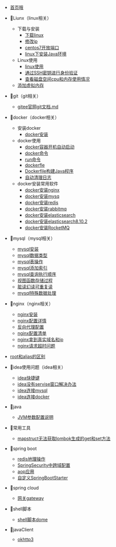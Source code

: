 * [首页哦](README.md)

* 🍑Liunx（linux相关）
  * 下载与安装
    * [下载linux](linux/下载与安装(expect).md)
    * [修改ip](linux/修改ip.md)
    * [centos7开放端口](linux/开放端口.md)
    * [linux下安装Java环境](linux/java安装.md)
  * Linux使用
    * [linux使用](linux/linux使用.md)
    * [通过SSH密钥进行身份验证](linux/通过SSH密钥进行身份验证.md)
    * [查看磁盘空间cpu和内存使用情况](linux/查看磁盘空间cpu和内存情况.md)
  * [添加虚拟内存](linux/添加虚拟内存/添加虚拟内存.md)
  
* 🍑git（git相关）
  
  * [gitee官网git文档.md](git/gitee官网git文档.md)
  
* 🍑docker（docker相关）
  * 安装docker
    * [docker安装](docker/安装docker.md)
  * docker使用
    * [docker容器开机自动启动](docker/docker容器开机自动启动.md)
    * [docker命令](docker/docker命令.md)
    * [run命令](docker/run命令.md)
    * [dockerfle](docker/dockerfile.md)
    * [Dockerfile构建Java程序](docker/Dockerfile构建Java程序.md)
    * [自动清理日志](docker/自动清理日志.md)
  * docker安装常用软件
    * [docker安装nginx](docker/安装常用软件/docker安装nginx.md)
    * [docker安装mysq](docker/安装常用软件/docker安装mysql.md)
    * [docker安装redis](docker/安装常用软件/docker安装redis.md)
    * [docker安装rabbitmq](docker/安装常用软件/docker安装rabbitmq.md)
    * [docker安装elasticsearch](docker/安装常用软件/docker安装elasticsearch.md)
    * [docker安装elasticsearch8.10.2](docker/安装常用软件/docker安装elasticsearch8.10.2.md)
    * [docker安装RocketMQ](docker/安装常用软件/docker安装RocketMQ.md)
  
* 🍑mysql（mysql相关）
  * [mysql安装](mysql/下载安装/MySQL下载和安装.md)
  * [mysql数据类型](mysql/mysql数据类型.md)
  * [mysql表操作](mysql/mysql表操作.md)
  * [mysql添加索引](mysql/mysql添加索引.md)
  * [mysql查询执行顺序](mysql/mysql查询语句执行顺序.md)
  * [视图函数存储过程](mysql/视图函数存储过程/视图函数存储过程.md)
  * [脏读幻读可重复读](mysql/脏读幻读可重复读/脏读幻读可重复读.md)
  * [mysql特殊数据处理](mysql/mysql特殊数据处理.md)

* 🍑nginx（nginx相关）
  * [nginx安装](nginx/nginx安装.md)
  * [nginx配置详情](nginx/nginx配置详情.md)
  * [反向代理配置](nginx/反向代理配置.md)
  * [nginx配置清单](nginx/nginx配置清单.md)
  * [nginx拿到真实域名和ip](nginx/nginx拿到真实域名和ip.md)
  * [nginx请求超时问题](nginx/nginx请求超时问题.md)
  
* [root和alias的区别](nginx/root和alias的区别.md)
  
* 🍑idea使用问题（idea相关）
  * [idea快捷键](idea/idea快捷键.md)
  * [idea没有servise窗口解决办法](idea/idea没有servise窗口解决办法.md)
  * [idea连接mysql](idea/idea连接mysql/idea连接mysql.md)
  * [idea连接docker](idea/idea连接docker/idea连接docker.md)
  
* 🍑java

  * [JVM参数配置说明](java/JVM参数配置说明.md)

* 🍑常用工具

  * [mapstruct无法获取lombok生成的get和set方法](util/mapstruct无法获取lombok生成的get和set方法.md)

* 🍑spring boot
  * [redis地理操作](redis/redis地理操作.md)
  * [SpringSecurity中跨域配置 ](spring/SpringSecurity中跨域配置.md)
  * [aop应用](spring/aop/aop应用.md)
  * [自定义SpringBootStarter](spring/自定义SpringBootStarter.md)
  
* 🍑spring cloud
  
  * [网关gateway](spring/cloud/网关gateway.md)
  
* 🍑shell脚本
  
  * [shell脚本dome](linux/shell脚本dome.md)
* 🍑javaClient

  * [okhttp3](httpclient/okhttp3/okhttp3.md)

  

